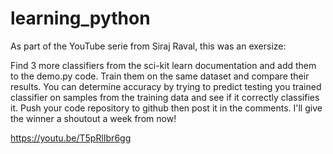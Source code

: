 # learning_python

As part of the YouTube serie from Siraj Raval, this was an exersize:

Find 3 more classifiers from the sci-kit learn documentation and add them to the demo.py code. Train them on the same dataset and compare their results. You can determine accuracy by trying to predict testing you trained classifier on samples from the training data and see if it correctly classifies it. Push your code repository to github then post it in the comments. I'll give the winner a shoutout a week from now!

https://youtu.be/T5pRlIbr6gg
